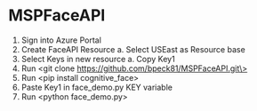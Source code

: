 # MSPFaceAPI

1) Sign into Azure Portal
2) Create FaceAPI Resource
  a. Select USEast as Resource base
3) Select Keys in new resource
  a. Copy Key1
4) Run \<git clone https://github.com/bpeck81/MSPFaceAPI.git\>
5) Run \<pip install cognitive_face\>
5) Paste Key1 in face_demo.py KEY variable
6) Run \<python face_demo.py\>
